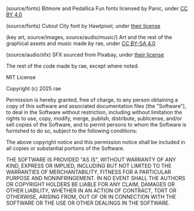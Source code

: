 (source/fonts) Bitmore and Pedallica Fun fonts licensed by Panic, under [CC BY 4.0](https://creativecommons.org/licenses/by/4.0/)

(source/fonts) Cutout City font by Hawtpixel, under [their license](https://hawtpixel.com/Hawtpixel%20Font%20License%20-%20650%20Font%20Bundle.pdf)

(key art, source/images, source/audio/music/) Art and the rest of the graphical assets and music made by rae, under [CC BY-SA 4.0](https://creativecommons.org/licenses/by-sa/4.0/)

(source/audio/sfx) SFX sourced from Pixabay, under [their license](https://pixabay.com/service/terms/)

The rest of the code made by rae, except where noted.

MIT License

Copyright (c) 2025 rae

Permission is hereby granted, free of charge, to any person obtaining a copy
of this software and associated documentation files (the "Software"), to deal
in the Software without restriction, including without limitation the rights
to use, copy, modify, merge, publish, distribute, sublicense, and/or sell
copies of the Software, and to permit persons to whom the Software is
furnished to do so, subject to the following conditions:

The above copyright notice and this permission notice shall be included in all
copies or substantial portions of the Software.

THE SOFTWARE IS PROVIDED "AS IS", WITHOUT WARRANTY OF ANY KIND, EXPRESS OR
IMPLIED, INCLUDING BUT NOT LIMITED TO THE WARRANTIES OF MERCHANTABILITY,
FITNESS FOR A PARTICULAR PURPOSE AND NONINFRINGEMENT. IN NO EVENT SHALL THE
AUTHORS OR COPYRIGHT HOLDERS BE LIABLE FOR ANY CLAIM, DAMAGES OR OTHER
LIABILITY, WHETHER IN AN ACTION OF CONTRACT, TORT OR OTHERWISE, ARISING FROM,
OUT OF OR IN CONNECTION WITH THE SOFTWARE OR THE USE OR OTHER DEALINGS IN THE
SOFTWARE.
